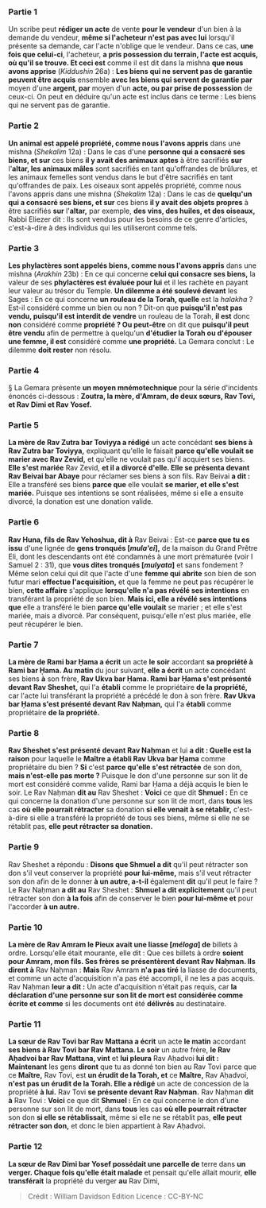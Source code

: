 
### Partie 1
Un scribe peut <b>rédiger un acte</b> de vente <b>pour le vendeur</b> d'un bien à la demande du vendeur, <b>même si l'acheteur n'est pas avec lui</b> lorsqu'il présente sa demande, car l'acte n'oblige que le vendeur. Dans ce cas, <b>une fois que celui-ci</b>, l'acheteur, <b>a pris possession du terrain, l'acte est acquis, où qu'il se trouve. Et ceci est</b> comme il est dit dans la mishna <b>que nous avons apprise</b> (<i>Kiddushin</i> 26a) : <b>Les biens qui ne servent pas de garantie peuvent être acquis</b> ensemble <b>avec les biens qui servent de garantie par</b> moyen d'une <b>argent, par</b> moyen d'un <b>acte, ou par prise de possession</b> de ceux-ci. On peut en déduire qu'un acte est inclus dans ce terme : Les biens qui ne servent pas de garantie.

### Partie 2
<b>Un animal est appelé propriété, comme nous l'avons appris</b> dans une mishna (<i>Shekalim</i> 12a) : Dans le cas d'une <b>personne qui a consacré ses biens, et sur</b> ces biens <b>il y avait des animaux aptes</b> à être sacrifiés <b>sur</b> l'<b>altar, les animaux mâles</b> sont sacrifiés en tant qu'offrandes de brûlures, et les animaux femelles</b> sont vendus dans le but</b> d'être sacrifiés en tant qu'offrandes de paix. Les oiseaux sont appelés propriété, comme nous l'avons appris</b> dans une mishna (<i>Shekalim</i> 12a) : Dans le cas de <b>quelqu'un qui a consacré ses biens, et sur</b> ces biens <b>il y avait des objets propres</b> à être sacrifiés <b>sur</b> l'<b>altar,</b> par exemple, <b>des vins, des huiles, et des oiseaux,</b> Rabbi Eliezer dit : Ils sont vendus pour les besoins de ce genre d'articles, c'est-à-dire à des individus qui les utiliseront comme tels.

### Partie 3
<b>Les phylactères sont appelés biens, comme nous l'avons appris</b> dans une mishna (<i>Arakhin</i> 23b) : En ce qui concerne <b>celui qui consacre ses biens,</b> la valeur de ses <b>phylactères est évaluée pour lui</b> et il les rachète en payant leur valeur au trésor du Temple. <b>Un dilemme a été soulevé devant</b> les Sages : En ce qui concerne <b>un rouleau de la Torah, quelle</b> est la <i>halakha</i> ? Est-il considéré comme un bien ou non ? Dit-on que <b>puisqu'il n'est pas vendu, puisqu'il est interdit de vendre</b> un rouleau de la Torah, <b>il est</b> donc <b>non</b> considéré comme <b>propriété ? Ou peut-être</b> on dit que <b>puisqu'il peut être vendu</b> afin de permettre à quelqu'un <b>d'étudier la Torah ou d'épouser une femme, il est</b> considéré comme <b>une propriété.</b> La Gemara conclut : Le dilemme <b>doit rester</b> non résolu.

### Partie 4
§ La Gemara présente <b>un moyen mnémotechnique</b> pour la série d'incidents énoncés ci-dessous : <b>Zoutra, la mère, d'Amram, de deux sœurs, Rav Tovi, et Rav Dimi et Rav Yosef.</b>

### Partie 5
<b>La mère de Rav Zutra bar Toviyya a rédigé</b> un acte concédant <b>ses biens à Rav Zutra bar Toviyya,</b> expliquant qu'elle le faisait <b>parce qu'elle voulait se marier avec Rav Zevid,</b> et qu'elle ne voulait pas qu'il acquiert ses biens. <b>Elle s'est mariée</b> Rav Zevid, <b>et il a divorcé d'elle. Elle se présenta devant Rav Beivai bar Abaye</b> pour réclamer ses biens à son fils. Rav Beivai <b>a dit :</b> Elle a transféré ses biens <b>parce que</b> elle voulait <b>se marier, et elle s'est mariée.</b> Puisque ses intentions se sont réalisées, même si elle a ensuite divorcé, la donation est une donation valide.

### Partie 6
<b>Rav Huna, fils de Rav Yehoshua, dit à</b> Rav Beivai : Est-ce <b>parce que tu es issu</b> d'une lignée de <b>gens tronqués [<i>mula'ei</i>],</b> de la maison du Grand Prêtre Eli, dont les descendants ont été condamnés à une mort prématurée (voir I Samuel 2 : 31), que <b>vous dites tronqués [<i>mulyata</i>]</b> et sans fondement ? Même selon celui qui dit</b> que l'acte d'une <b>femme qui abrite</b> son bien de son futur mari <b>effectue l'acquisition,</b> et que la femme ne peut pas récupérer le bien, <b>cette affaire</b> s'applique <b>lorsqu'elle n'a pas révélé ses intentions</b> en transférant la propriété de son bien. <b>Mais ici, elle a révélé ses intentions que</b> elle a transféré le bien <b>parce qu'elle voulait</b> se marier ; et elle s'est mariée, mais a divorcé.</b> Par conséquent, puisqu'elle n'est plus mariée, elle peut récupérer le bien.

### Partie 7
<b>La mère de Rami bar Ḥama a écrit</b> un acte <b>le soir</b> accordant <b>sa propriété à Rami bar Ḥama. Au matin</b> du jour suivant, <b>elle a écrit</b> un acte concédant ses biens <b>à</b> son frère, <b>Rav Ukva bar Ḥama. Rami bar Ḥama s'est présenté devant Rav Sheshet,</b> qui l'a <b>établi</b> comme le propriétaire <b>de la propriété,</b> car l'acte lui transférant la propriété a précédé le don à son frère. <b>Rav Ukva bar Ḥama s'est présenté devant Rav Naḥman,</b> qui l'a <b>établi</b> comme propriétaire <b>de la propriété.</b>

### Partie 8
<b>Rav Sheshet s'est présenté devant Rav Naḥman</b> et lui <b>a dit : Quelle est la raison</b> pour laquelle le <b>Maître a établi Rav Ukva bar Ḥama</b> comme propriétaire du bien ? <b>Si</b> c'est <b>parce qu'elle s'est rétractée</b> de son don, <b>mais n'est-elle pas morte ?</b> Puisque le don d'une personne sur son lit de mort est considéré comme valide, Rami bar Ḥama a déjà acquis le bien le soir. Le Rav Naḥman <b>dit au</b> Rav Sheshet : <b>Voici</b> ce que dit <b>Shmuel :</b> En ce qui concerne la donation d'une personne sur son lit de mort, dans <b>tous</b> les cas <b>où elle pourrait rétracter</b> sa donation <b>si elle venait à se rétablir,</b> c'est-à-dire si elle a transféré la propriété de tous ses biens, même si elle ne se rétablit pas, <b>elle peut rétracter sa donation.</b>

### Partie 9
Rav Sheshet a répondu : <b>Disons que Shmuel a dit</b> qu'il peut rétracter son don s'il veut conserver la propriété <b>pour lui-même,</b> mais s'il veut rétracter son don afin de le donner <b>à un autre, a-t-il</b> également <b>dit</b> qu'il peut le faire ? Le Rav Naḥman <b>a dit au</b> Rav Sheshet : <b>Shmuel a dit explicitement</b> qu'il peut rétracter son don <b>à la fois</b> afin de conserver le bien <b>pour lui-même et</b> pour l'accorder <b>à un autre.</b>

### Partie 10
<b>La mère de Rav Amram le Pieux avait une liasse [<i>méloga</i>] de</b> billets à ordre. Lorsqu'elle était mourante, elle dit : Que</b> ces billets à ordre <b>soient pour Amram, mon fils. Ses frères se présentèrent devant Rav Naḥman. Ils dirent à</b> Rav Naḥman : <b>Mais</b> Rav Amram <b>n'a pas tiré</b> la liasse de documents, et comme un acte d'acquisition n'a pas été accompli, il ne les a pas acquis. Rav Naḥman <b>leur a dit :</b> Un acte d'acquisition n'était pas requis, car <b>la déclaration d'une personne sur son lit de mort est considérée comme écrite et comme</b> si les documents ont été <b>délivrés</b> au destinataire.

### Partie 11
<b>La sœur de Rav Tovi bar Rav Mattana a écrit</b> un acte <b>le matin</b> accordant <b>ses biens à Rav Tovi bar Rav Mattana. Le soir</b> un autre frère, <b>le Rav Aḥadvoi bar Rav Mattana, vint</b> et <b>lui pleura</b> Rav Aḥadvoi <b>lui dit : Maintenant</b> les gens <b>diront</b> que tu as donné ton bien au Rav Tovi parce que ce <b>Maître,</b> Rav Tovi, est <b>un érudit de la Torah, et</b> ce <b>Maître,</b> Rav Aḥadvoi, <b>n'est pas un érudit de la Torah. Elle a rédigé</b> un acte de concession de la propriété <b>à lui.</b> Rav Tovi <b>se présente devant Rav Naḥman.</b> Rav Naḥman <b>dit à</b> Rav Tovi : <b>Voici</b> ce que dit <b>Shmuel :</b> En ce qui concerne le don d'une personne sur son lit de mort, dans <b>tous</b> les cas <b>où elle pourrait rétracter</b> son don <b>si elle se rétablissait,</b> même si elle ne se rétablit pas, <b>elle peut rétracter son don,</b> et donc le bien appartient à Rav Aḥadvoi.

### Partie 12
<b>La sœur de Rav Dimi bar Yosef possédait une parcelle de</b> terre dans <b>un verger. Chaque fois qu'elle était malade</b> et pensait qu'elle allait mourir, <b>elle transférait</b> la propriété du verger <b>au</b> Rav Dimi,

>Crédit : William Davidson Edition
>Licence : CC-BY-NC